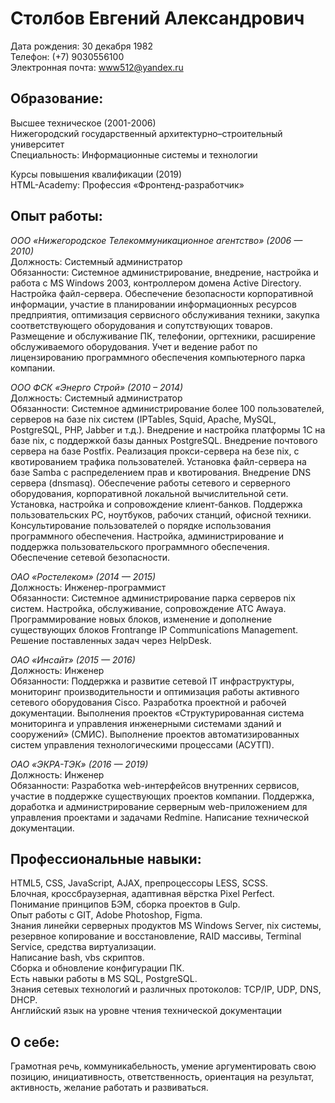 # Столбов Евгений Александрович

Дата рождения: 30 декабря 1982  
Телефон: (+7) 9030556100  
Электронная почта: www512@yandex.ru

## Образование:

Высшее техническое (2001-2006)  
Нижегородский государственный архитектурно–строительный университет  
Специальность: Информационные системы и технологии  

Курсы повышения квалификации (2019)  
HTML-Academy: Профессия «Фронтенд-разработчик»

## Опыт работы:

*ООО «Нижегородское Телекоммуникационное агентство» (2006 — 2010)*  
Должность: Системный администратор  
Обязанности: Системное администрирование, внедрение, настройка и работа с MS Windows 2003, контроллером домена Active Directory. Настройка файл-сервера. Обеспечение безопасности корпоративной информации, участие в планировании информационных ресурсов предприятия, оптимизация сервисного обслуживания техники, закупка соответствующего оборудования и сопутствующих товаров. Размещение и обслуживание ПК, телефонии, оргтехники, расширение обслуживаемого оборудования. Учет и ведение работ по лицензированию программного обеспечения компьютерного парка компании.

*ООО ФСК «Энерго Строй» (2010 – 2014)*  
Должность: Системный администратор  
Обязанности: Системное администрирование более 100 пользователей, серверов на базе nix систем (IPTables‚ Squid‚ Apache‚ MySQL‚ PostgreSQL, PHP‚ Jabber и т.д.). Внедрение и настройка платформы 1С на базе nix, с поддержкой базы данных PostgreSQL. Внедрение почтового сервера на базе Postfix. Реализация прокси-сервера на безе nix, с квотированием трафика пользователей. Установка файл-сервера на базе Samba с распределением прав и квотирования. Внедрение DNS сервера (dnsmasq). Обеспечение работы сетевого и серверного оборудования, корпоративной локальной вычислительной сети. Установка, настройка и сопровождение  клиент-банков. Поддержка пользовательских РС, ноутбуков, рабочих станций, офисной техники. Консультирование пользователей о порядке использования программного обеспечения. Настройка, администрирование и поддержка пользовательского программного обеспечения. Обеспечение сетевой безопасности.

*ОАО «Ростелеком» (2014 — 2015)*  
Должность: Инженер-программист  
Обязанности: Системное администрирование парка серверов nix систем. Настройка, обслуживание, сопровождение АТС Awaya. Программирование новых блоков, изменение и дополнение существующих блоков Frontrange IP Communications Management. Решение поставленных задач через HelpDesk.

*ОАО «Инсайт» (2015 — 2016)*  
Должность: Инженер  
Обязанности: Поддержка и развитие сетевой IT инфраструктуры, мониторинг производительности и оптимизация работы активного сетевого оборудования Cisco. Разработка проектной и рабочей документации. Выполнения проектов «Структурированная система мониторинга и управления инженерными системами зданий и сооружений» (СМИС). Выполнение проектов автоматизированных систем управления технологическими процессами (АСУТП).

*ОАО «ЭКРА-ТЭК» (2016 — 2019)*  
Должность: Инженер  
Обязанности: Разработка web-интерфейсов внутренних сервисов, участие в поддержке существующих проектов компании. Поддержка, доработка и администрирование серверным web-приложением для управления проектами и задачами Redmine. Написание технической документации.

## Профессиональные навыки:

HTML5, CSS, JavaScript, AJAX, препроцессоры LESS, SCSS.  
Блочная, кроссбраузерная, адаптивная вёрстка Pixel Perfect.  
Понимание принципов БЭМ, сборка проектов в Gulp.  
Опыт работы с GIT, Adobe Photoshop, Figma.  
Знания линейки серверных продуктов MS Windows Server, nix системы, резервное копирование и восстановление, RAID массивы, Terminal Service, средства виртуализации.  
Написание bash, vbs скриптов.  
Сборка и обновление конфигурации ПК.  
Есть навыки работы в MS SQL, PostgreSQL.  
Знания сетевых технологий и различных протоколов: TCP/IP, UDP, DNS, DHCP.  
Английский язык на уровне чтения технической документации

## О себе:

Грамотная речь‚ коммуникабельность‚ умение аргументировать свою позицию‚ инициативность, ответственность, ориентация на результат‚ активность‚ желание работать и развиваться.